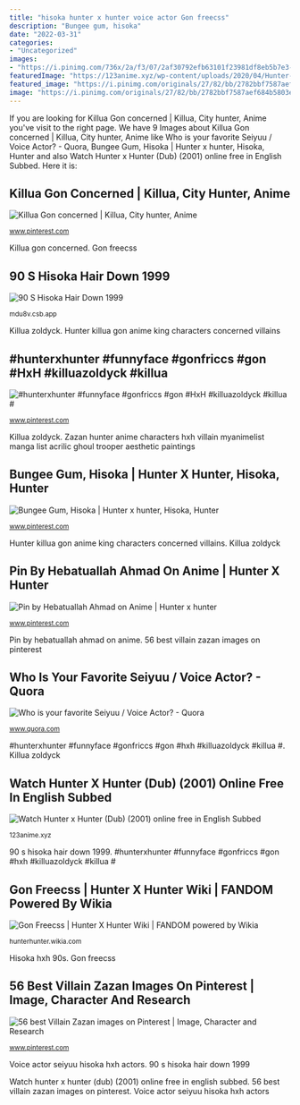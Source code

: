 ```yaml
---
title: "hisoka hunter x hunter voice actor Gon freecss"
description: "Bungee gum, hisoka"
date: "2022-03-31"
categories:
- "Uncategorized"
images:
- "https://i.pinimg.com/736x/2a/f3/07/2af30792efb63101f23981df8eb5b7e3--google-search.jpg"
featuredImage: "https://123anime.xyz/wp-content/uploads/2020/04/Hunter-x-Hunter-Dub-2001.jpg"
featured_image: "https://i.pinimg.com/originals/27/82/bb/2782bbf7587aef684b5803e7574c0b02.jpg"
image: "https://i.pinimg.com/originals/27/82/bb/2782bbf7587aef684b5803e7574c0b02.jpg"
---
```


If you are looking for Killua Gon concerned | Killua, City hunter, Anime you've visit to the right page. We have 9 Images about Killua Gon concerned | Killua, City hunter, Anime like Who is your favorite Seiyuu / Voice Actor? - Quora, Bungee Gum, Hisoka | Hunter x hunter, Hisoka, Hunter and also Watch Hunter x Hunter (Dub) (2001) online free in English Subbed. Here it is:

## Killua Gon Concerned | Killua, City Hunter, Anime

![Killua Gon concerned | Killua, City hunter, Anime](https://i.pinimg.com/originals/40/9b/56/409b5626a67615e7cc6a8bacb5b2277c.jpg "Watch hunter x hunter (dub) (2001) online free in english subbed")

<small>www.pinterest.com</small>

Killua gon concerned. Gon freecss

## 90 S Hisoka Hair Down 1999

![90 S Hisoka Hair Down 1999](https://i.pinimg.com/originals/13/16/dc/1316dcfa51f55722db0802fd9b754a54.png "Hxh leorio killua subestimado assassin gon kurapika dub otakulegion")

<small>mdu8v.csb.app</small>

Killua zoldyck. Hunter killua gon anime king characters concerned villains

## #hunterxhunter #funnyface #gonfriccs #gon #HxH #killuazoldyck #killua #

![#hunterxhunter #funnyface #gonfriccs #gon #HxH #killuazoldyck #killua #](https://i.pinimg.com/originals/b1/d6/6b/b1d66b5a3fa17a760c92d600bc637639.jpg "Killua zoldyck")

<small>www.pinterest.com</small>

Killua zoldyck. Zazan hunter anime characters hxh villain myanimelist manga list acrilic ghoul trooper aesthetic paintings

## Bungee Gum, Hisoka | Hunter X Hunter, Hisoka, Hunter

![Bungee Gum, Hisoka | Hunter x hunter, Hisoka, Hunter](https://i.pinimg.com/736x/2a/f3/07/2af30792efb63101f23981df8eb5b7e3--google-search.jpg "Killua zoldyck")

<small>www.pinterest.com</small>

Hunter killua gon anime king characters concerned villains. Killua zoldyck

## Pin By Hebatuallah Ahmad On Anime | Hunter X Hunter

![Pin by Hebatuallah Ahmad on Anime | Hunter x hunter](https://i.pinimg.com/originals/27/82/bb/2782bbf7587aef684b5803e7574c0b02.jpg "Killua gon concerned")

<small>www.pinterest.com</small>

Pin by hebatuallah ahmad on anime. 56 best villain zazan images on pinterest

## Who Is Your Favorite Seiyuu / Voice Actor? - Quora

![Who is your favorite Seiyuu / Voice Actor? - Quora](https://qph.fs.quoracdn.net/main-qimg-a1dd45c1d2074f131279a2cc514fe19c "Zazan hunter anime characters hxh villain myanimelist manga list acrilic ghoul trooper aesthetic paintings")

<small>www.quora.com</small>

#hunterxhunter #funnyface #gonfriccs #gon #hxh #killuazoldyck #killua #. Killua zoldyck

## Watch Hunter X Hunter (Dub) (2001) Online Free In English Subbed

![Watch Hunter x Hunter (Dub) (2001) online free in English Subbed](https://123anime.xyz/wp-content/uploads/2020/04/Hunter-x-Hunter-Dub-2001.jpg "Hisoka hxh 90s")

<small>123anime.xyz</small>

90 s hisoka hair down 1999. #hunterxhunter #funnyface #gonfriccs #gon #hxh #killuazoldyck #killua #

## Gon Freecss | Hunter X Hunter Wiki | FANDOM Powered By Wikia

![Gon Freecss | Hunter X Hunter Wiki | FANDOM powered by Wikia](https://vignette.wikia.nocookie.net/hunterhunter/images/d/d5/Gon10.png/revision/latest?cb=20111222041419 "Bungee gum, hisoka")

<small>hunterhunter.wikia.com</small>

Hisoka hxh 90s. Gon freecss

## 56 Best Villain Zazan Images On Pinterest | Image, Character And Research

![56 best Villain Zazan images on Pinterest | Image, Character and Research](https://i.pinimg.com/736x/eb/cd/3a/ebcd3a7d0344154674f725250da494e2--net.jpg "Hisoka hxh 90s")

<small>www.pinterest.com</small>

Voice actor seiyuu hisoka hxh actors. 90 s hisoka hair down 1999

Watch hunter x hunter (dub) (2001) online free in english subbed. 56 best villain zazan images on pinterest. Voice actor seiyuu hisoka hxh actors
